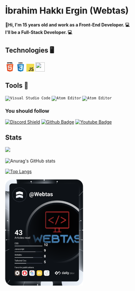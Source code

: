 # İbrahim Hakkı Ergin (Webtas)
**👋Hi, I'm 15 years old and work as a Front-End Developer. 💻<br>
I'll be a Full-Stack Developer. 💻**
## Technologies 🖥️
<code><img  width="30" height= "30" src="https://raw.githubusercontent.com/github/explore/80688e429a7d4ef2fca1e82350fe8e3517d3494d/topics/html/html.png"></code>
<code><img width= "30" height= "30" src="https://raw.githubusercontent.com/github/explore/80688e429a7d4ef2fca1e82350fe8e3517d3494d/topics/css/css.png"></code>
<code><img width= "25" height= "25" src="https://raw.githubusercontent.com/github/explore/80688e429a7d4ef2fca1e82350fe8e3517d3494d/topics/javascript/javascript.png"></code>
<code><img width= "30" height= "30" src="https://cdn.discordapp.com/attachments/781399912751038464/922958562123186176/1_5QD8DKhOjRe-gcYjozlLNQ-removebg-preview.png"></code>
## Tools 🧰
<code><img  alt="Visual Studio Code" width= "25" height= "25" src="https://cdn.icon-icons.com/icons2/2107/PNG/512/file_type_vscode_icon_130084.png"></code>
<code><img alt="Atom Editor"  width= "25" height= "25" src="https://cdn.discordapp.com/attachments/781399912751038464/911342236027985920/kisspng-atom-source-code-editor-text-editor-sublime-text-e-5b136f3de9bfc0.0257497515280003179574.png"></code>
<code><img alt="Atom Editor"  width= "25" height= "25" src="https://media.discordapp.net/attachments/781399912751038464/911344873750286386/B2I33n0iBujqXPO1xpgUeYmQNK9y3M7wd1W-Njlua6jNgfp1vF0VPCSOV61CCpWw-mo.png"></code>
### You should follow
[![Discord Shield](https://discordapp.com/api/guilds/502876029845766145/widget.png?style=shield)](https://discord.gg/dvFbf9y969)
[![Github Badge](https://img.shields.io/github/followers/06ergin06?style=social)](https://github.com/06ergin06)
[![Youtube Badge](https://img.shields.io/youtube/channel/subscribers/UCnu8zBv-6nGXLlxgsBYmksQ?style=social)](https://www.youtube.com/channel/UCnu8zBv-6nGXLlxgsBYmksQ/featured)
## Stats
![](https://komarev.com/ghpvc/?username=06ergin06&color=green)<br><br>
![Anurag's GitHub stats](https://github-readme-stats.vercel.app/api?username=06ergin06&show_icons=true&theme=dark)
<br><br>
[![Top Langs](https://github-readme-stats.vercel.app/api/top-langs/?username=06ergin06&layout=compact&theme=dark)](https://github.com/anuraghazra/github-readme-stats)<br><br>
<a href="https://app.daily.dev/Webtas"><img src="https://github.com/06ergin06/06ergin06/blob/main/devcard.svg" align = "center" width="250" alt="Ibrahim Hakki Ergin's Dev Card"/></a>
